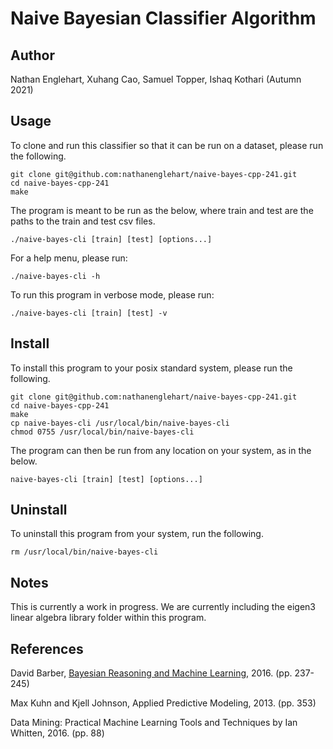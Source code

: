 # Naive Bayesian Classifier Algorithm
## Author
Nathan Englehart, Xuhang Cao, Samuel Topper, Ishaq Kothari (Autumn 2021)

## Usage
To clone and run this classifier so that it can be run on a dataset, please run the following. 

```
git clone git@github.com:nathanenglehart/naive-bayes-cpp-241.git
cd naive-bayes-cpp-241
make
```

The program is meant to be run as the below, where train and test are the paths to the train and test csv files.

```
./naive-bayes-cli [train] [test] [options...]
```

For a help menu, please run:

```
./naive-bayes-cli -h
```

To run this program in verbose mode, please run:

```
./naive-bayes-cli [train] [test] -v 
```

## Install
To install this program to your posix standard system, please run the following.

```
git clone git@github.com:nathanenglehart/naive-bayes-cpp-241.git
cd naive-bayes-cpp-241
make
cp naive-bayes-cli /usr/local/bin/naive-bayes-cli
chmod 0755 /usr/local/bin/naive-bayes-cli
```

The program can then be run from any location on your system, as in the below.

```
naive-bayes-cli [train] [test] [options...]
```

## Uninstall
To uninstall this program from your system, run the following.

```
rm /usr/local/bin/naive-bayes-cli
```

## Notes
This is currently a work in progress. We are currently including the eigen3 linear algebra library folder within this program.

## References
David Barber, [Bayesian Reasoning and Machine Learning](http://web4.cs.ucl.ac.uk/staff/D.Barber/textbook/171216.pdf), 2016. (pp. 237-245)<br>

Max Kuhn and Kjell Johnson, Applied Predictive Modeling, 2013. (pp. 353)<br>

Data Mining: Practical Machine Learning Tools and Techniques by Ian Whitten, 2016. (pp. 88)
